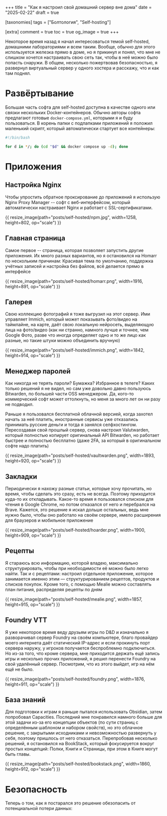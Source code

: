 +++
title = "Как я настроил свой домашний сервер вне дома"
date = "2025-02-22"
draft = true

[taxonomies]
tags = ["Болтология", "Self-hosting"]

[extra]
comment = true
toc = true
og_image = true
+++

Некоторое время назад я начал интересоваться темой self-hosted, домашними лабораториями и всем таким. Вообще, обычно для этого используется железка прямо в доме, но я прикинул и понял, что мне не слишком хочется настраивать свою сеть так, чтобы в неё можно было попасть снаружи. В общем, несколько пожертвовав безопасностью, я развернул виртуальный сервер у одного хостера и расскажу, что и как там поднял.

<!--more-->

# Развёртывание

Большая часть софта для self-hosted доступна в качестве одного или связки нескольких Docker-контейнеров. Обычно авторы софта предлагают готовые `docker-compose.yml`, которыми я и буду пользоваться. В корень папки с подпапками приложений я положил маленький скрипт, который автоматически стартует все контейнеры:

```bash
#!/bin/bash

for d in */; do (cd "$d" && docker compose up -d); done
```

# Приложения

## Настройка Nginx

Чтобы упростить обратное проксирование до приложений я использую Nginx Proxy Manager -- софт с веб-интерфейсом, который автоматически настраивает Nginx и работает с SSL-сертификатами.

{{ resize_image(path="posts/self-hosted/npm.jpg", width=1258, height=802, op="scale") }}

## Главная страница

Самое первое -- страница, которая позволяет запустить другие приложения. Их много разных вариантов, но я остановился на Homarr по нескольким причинам: Красивая тема по умолчанию, поддержка учётных записей и настройка без файлов, всё делается прямо в интерфейсе

{{ resize_image(path="posts/self-hosted/homarr.png", width=1916, height=891, op="scale") }}

## Галерея

Свою коллекцию фотографий я тоже выгрузил на этот сервер. Ими управляет Immich, который может показывать фото/видео на таймлайне, на карте, даёт свою локальную нейросеть, выделяющую лица на фото/видео (как ни странно, намного лучше и точнее, чем Google Фото, разве что иногда определяет одно и то же лицо как разные, но такие штуки можно объединить вручную)

{{ resize_image(path="posts/self-hosted/immich.png", width=1842, height=914, op="scale") }}

## Менеджер паролей

Как никогда не терять пароли? Бумажка? Избранное в телеге? Каких только решений я не видел, но сам уже довольно давно пользуюсь Bitwarden, по большей части OSS менеджером. Да, кого-то коммерческий софт может оттолкнуть, но меня за много лет он ни разу не подводил.

Раньше я пользовался бесплатной облачной версией, когда захотел начать за неё платить, иностранные сервисы уже отказались принимать русские деньги и тогда я занялся селфхостингом. Пересоздавая свой прошлый сервер, снова настроил Valutwarden, который полностью копирует оригинальный API Bitwarden, но работает быстрее и полностью бесплатно (даже 2FA, за который в оригинальном софте надо платить)

{{ resize_image(path="posts/self-hosted/vaultwarden.png", width=1893, height=920, op="scale") }}

## Закладки

Периодически я нахожу разные статьи, которые хочу прочитать, но время, чтобы сделать это сразу, есть не всегда. Поэтому приходится куда-то их откладывать. Какое-то время я пользовался списком для чтения в Google Chrome, но потом отказался от него и перебрался на Brave. Кажется, это решение я искал дольше остальных, ведь мне нужно было, чтобы оно работало на своём сервере, имело расширения для браузеров и мобильное приложение

{{ resize_image(path="posts/self-hosted/hoarder.png", width=1900, height=909, op="scale") }}

## Рецепты

Я стараюсь всю информацию, которой владею, максимально структурировать, чтобы при необходимости её можно было легко найти. Так и с рецептами: настроил отдельное приложение, которое занимается именно этим — структурированием рецептов, продуктов и списков покупок. Кроме того, с помощью Mealie можно составлять план питания, распределяя рецепты по дням

{{ resize_image(path="posts/self-hosted/mealie.png", width=1857, height=915, op="scale") }}

## Foundry VTT

Я уже некоторое время веду друзьям игры по D&D и изначально я разворачивал сервер Foundry на своём компьютере, благо провайдер моего интернета даёт статический IP-адрес и если прокинуть порт сервера наружу, у игроков получается беспроблемно подключиться. Но из-за того, что кроме сервера, мне приходится держать ещё запись игры и несколько прочих приложений, я решил перенести Foundry на свой удалённый сервер. Посмотрим, что из этого выйдет, игр на нём ещё не было.

{{ resize_image(path="posts/self-hosted/foundry.png", width=1876, height=911, op="scale") }}

## База знаний

Для подготовки к играм я раньше пытался использовать Obsidian, затем попробовал Capacities. Последний мне понравился намного больше для этой задачи из-за его концепции объектов (по сути страниц с определённым шаблоном и набором свойств), но это облачное решение, с закрытыми исходниками и невозможностью развернуть у себя, поэтому пришлось от него отказаться. Перепробовав несколько решений, я остановился на BookStack, который фокусируется вокруг простых концепций: Полки, Книги и Страницы, при этом в Книге могут быть главы.

{{ resize_image(path="posts/self-hosted/bookstack.png", width=1860, height=912, op="scale") }}

# Безопасность

Теперь о том, как я постарался это решение обезопасить от потенциальной потери данных:
